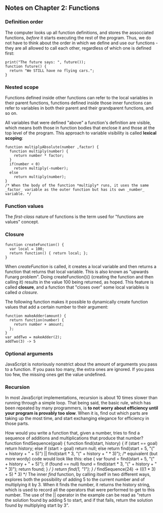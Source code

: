 ## Notes on Chapter 2: Functions

### Definition order

The computer looks up all function definitions, and stores the assocciated functions, _before_ it starts executing the rest of the program. Thus, we do not have to think about the order in which we define and use our functions - they are all allowed to call each other, regardless of which one is defined first:

    print("The future says: ", future());
    function future() {
      return "We STILL have no flying cars.";
    }

### Nested scope

Functions defined inside other functions can refer to the local variables in their parent functions, functions defined inside those inner functions can refer to variables in both their parent and their grandparent functions, and so on.

All variables that were defined "above" a function's definition are visible, which means both those in function bodies that enclose it and those at the top level of the program. This approach to variable visibility is called __lexical scoping__:

    function multiplyAbsolute(number ,factor) {
      function multiply(number) {
        return number * factor;
      }
      if(number < 0)
        return multiply(-number);
      else
        return multiply(number);
    }
    /* When the body of the function *multiply* runs, it uses the same _factor_ variable as the outer function but has its own _number_ variable. */

### Function values

The _first-class_ nature of functions is the term used for "functions are values" concept.

### Closure

    function createFunction() {    
      var local = 100;  
      return function() { return local; };
    }

When _createFunction_ is called, it creates a local variable and then returns a function that returns that local variable. This is also known as "upwards Funarg problem".
Doing createFunction()() (creating the function and then calling it) results in the value 100 being returned, as hoped.
This feature is called **closure**, and a function that "closes over" some local variables is called _a closure_.

The following function makes it possible to dynamically create function values that add a certain number to their argument:

    function makeAdder(amount) {
      return function(number) {
        return number + amount;
      };
    }
    var addTwo = makeAdder(2);
    addTwo(3) -> 5

### Optional arguments

JavaScript is notoriously nonstrict about the amount of arguments you pass to a function. If you pass too many, the extra ones are ignored. If you pass too few, the missing ones get the value undefined.

### Recursion

In most JavaScript implementations, recursion is about 10 times slower than running through a simple loop. That being said, the basic rule, which has been repeated by many programmers, is **to not worry about efficiency until your program is provably too slow**. When it is, find out which parts are taking up the most time, and start exchanging elegance for efficiency in those parts.

How would you write a function that, given a number, tries to find a sequence of additions and multiplications that produce that number?
    function findSequence(goal) {
      function find(start, history) {
        if (start == goal)
          return history;
        else if (start > goal)
          return null;
        else
          return find(start + 5, "(" + history + " + 5)") || find(start * 3, "(" + history + " * 3)");
        /* equivalent (but more wordy) code would look like this:
        else {
          var found = find(start + 5, "(" + history + " + 5)");
          if (found == null)
            found = find(start * 3, "(" + history + " * 3)");
          return found;
        }
        */
      }
      return find(1, "1");
    }
    /* findSequence(24) -> (((1 * 3) + 5) * 3) */
The inner _find_ function, by calling itself in two different ways, explores both the possibility of adding 5 to the current number and of multiplying it by 3. When it finds the number, it returns the history string, which is used to record all the operators that were performed to get to this number. The use of the || operator in the example can be read as "return the solution found by adding 5 to start, and if that fails, return the solution found by multiplying start by 3".